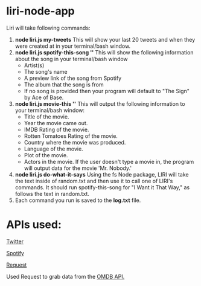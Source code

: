 # liri-node-app
Liri will take following commands:

1. **node liri.js my-tweets**
   This will show your last 20 tweets and when they were created at in your terminal/bash window.
2. **node liri.js spotify-this-song '<song name here>'**
   This will show the following information about the song in your terminal/bash window
   *  Artist(s)
   * The song's name
   * A preview link of the song from Spotify
   *  The album that the song is from
   * If no song is provided then your program will default to "The Sign" by Ace of Base.
3. **node liri.js movie-this '<movie name here>'**
   This will output the following information to your terminal/bash window:
   * Title of the movie.
   * Year the movie came out.
   * IMDB Rating of the movie.
   * Rotten Tomatoes Rating of the movie.
   * Country where the movie was produced.
   * Language of the movie.
   * Plot of the movie.
   * Actors in the movie.
  If the user doesn't type a movie in, the program will output data for the movie 'Mr. Nobody.'
4. **node liri.js do-what-it-says**
   Using the fs Node package, LIRI will take the text inside of random.txt and then use it to call one of LIRI's commands.
   It should run spotify-this-song for "I Want it That Way," as follows the text in random.txt.
5. Each command you run is saved to the **log.txt** file.

# APIs used:

[Twitter](https://www.npmjs.com/package/twitter)

[Spotify](https://www.npmjs.com/package/node-spotify-api)

[Request](https://www.npmjs.com/package/request)

Used Request to grab data from the [OMDB API.](http://www.omdbapi.com/)